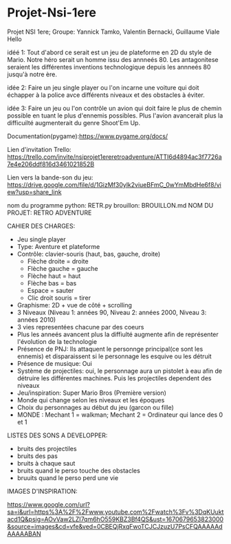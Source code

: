# Projet-Nsi-1ere
Projet NSI 1ere; Groupe: Yannick Tamko, Valentin Bernacki, Guillaume Viale
Hello

idéé 1:  Tout d'abord ce serait est un jeu de plateforme en 2D du style de Mario. Notre héro serait un homme issu des annneés 80. Les antagonitese seraient les différentes inventions technologique depuis les annneés 80 jusqu'à notre ère.

idée 2:  Faire un jeu single player ou l'on incarne une voiture qui doit échapper à la police avce différents niveaux et des obstacles à éviter.

idée 3:   Faire un jeu ou l'on contrôle un avion qui doit faire le plus de chemin possible en tuant le plus d'ennemis possibles. Plus l'avion avancerait plus la difficuilté augmenterait du genre Shoot'Em Up. 

Documentation(pygame):https://www.pygame.org/docs/

Lien d'invitation Trello: https://trello.com/invite/nsiprojet1ereretroadventure/ATTI6d4894ac3f7726a7e4e206ddf816d3461021852B

Lien vers la bande-son du jeu: https://drive.google.com/file/d/1GizMf30ylk2viueBFmC_0wYmMbdHe6f8/view?usp=share_link
 
nom du programme python: RETR.py
brouillon: BROUILLON.md
NOM DU PROJET: RETRO ADVENTURE

CAHIER DES CHARGES:

- Jeu single player
- Type: Aventure et plateforme
- Contrôle: clavier-souris (haut, bas, gauche, droite)
     - Flèche droite = droite
     - Flèche gauche = gauche
     - Flèche haut = haut
     - Flèche bas = bas
     - Espace = sauter
     - Clic droit souris = tirer 
- Graphisme: 2D + vue de côté + scrolling
- 3 Niveaux (Niveau 1: années 90, Niveau 2: années 2000, Niveau 3: années 2010)
- 3 vies representées chacune par des coeurs
- Plus les anneés avancent plus la diffiulté augmente afin de représenter l'évolution de la technologie
- Présence de PNJ: Ils attaquent le personnge principal(ce sont les ennemis) et disparaissent si le personnage les esquive ou les détruit
- Présence de musique: Oui
- Système de projectiles: oui, le personnage aura un pistolet à eau afin de détruire les différentes machines. Puis les projectiles dependent des niveaux
- Jeu/inspiration: Super Mario Bros (Première version)
- Monde qui change selon les niveaux et les époques
- Choix du personnages au début du jeu (garcon ou fille)
- MONDE : Mechant 1 = walkman; Mechant 2 = Ordinateur qui lance des 0 et 1

LISTES DES SONS A DEVELOPPER:

- bruits des projectiles
- bruits des pas
- bruits à chaque saut 
- bruits quand le perso touche des obstacles
- bruuits quand le perso perd une vie 


IMAGES D'INSPIRATION:

https://www.google.com/url?sa=i&url=https%3A%2F%2Fwww.youtube.com%2Fwatch%3Fv%3DqKUuktacd1Q&psig=AOvVaw2LZI7qm6hO559KBZ3Bf4QS&ust=1670679653823000&source=images&cd=vfe&ved=0CBEQjRxqFwoTCJCJzuzU7PsCFQAAAAAdAAAAABAN

